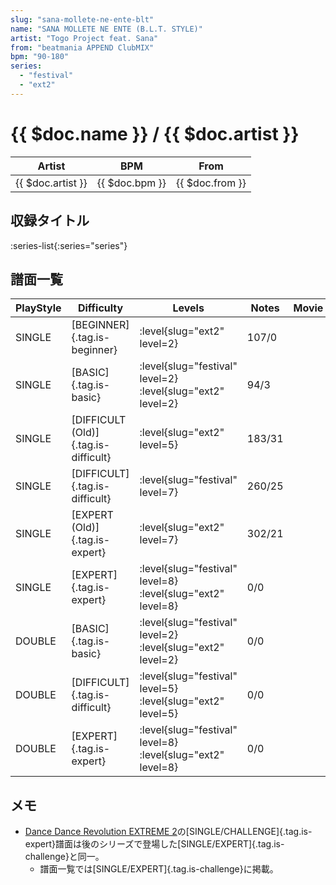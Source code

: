 ```yaml
---
slug: "sana-mollete-ne-ente-blt"
name: "SANA MOLLETE NE ENTE (B.L.T. STYLE)"
artist: "Togo Project feat. Sana"
from: "beatmania APPEND ClubMIX"
bpm: "90-180"
series:
  - "festival"
  - "ext2"
---
```


# {{ $doc.name }} / {{ $doc.artist }}

|Artist|BPM|From|
|------|---|----|
|{{ $doc.artist }}|{{ $doc.bpm }}|{{ $doc.from }}|

## 収録タイトル

:series-list{:series="series"}

## 譜面一覧

|PlayStyle|Difficulty|Levels|Notes|Movie|
|---------|----------|------|-----|-----|
|SINGLE|[BEGINNER]{.tag.is-beginner}|:level{slug="ext2" level=2}|107/0||
|SINGLE|[BASIC]{.tag.is-basic}|:level{slug="festival" level=2} :level{slug="ext2" level=2}|94/3||
|SINGLE|[DIFFICULT (Old)]{.tag.is-difficult}|:level{slug="ext2" level=5}|183/31||
|SINGLE|[DIFFICULT]{.tag.is-difficult}|:level{slug="festival" level=7}|260/25||
|SINGLE|[EXPERT (Old)]{.tag.is-expert}|:level{slug="ext2" level=7}|302/21||
|SINGLE|[EXPERT]{.tag.is-expert}|:level{slug="festival" level=8} :level{slug="ext2" level=8}|0/0||
|DOUBLE|[BASIC]{.tag.is-basic}|:level{slug="festival" level=2} :level{slug="ext2" level=2}|0/0||
|DOUBLE|[DIFFICULT]{.tag.is-difficult}|:level{slug="festival" level=5} :level{slug="ext2" level=5}|0/0||
|DOUBLE|[EXPERT]{.tag.is-expert}|:level{slug="festival" level=8} :level{slug="ext2" level=8}|0/0||

## メモ

- [Dance Dance Revolution EXTREME 2](/series/ext)の[SINGLE/CHALLENGE]{.tag.is-expert}譜面は後のシリーズで登場した[SINGLE/EXPERT]{.tag.is-challenge}と同一。
  - 譜面一覧では[SINGLE/EXPERT]{.tag.is-challenge}に掲載。
